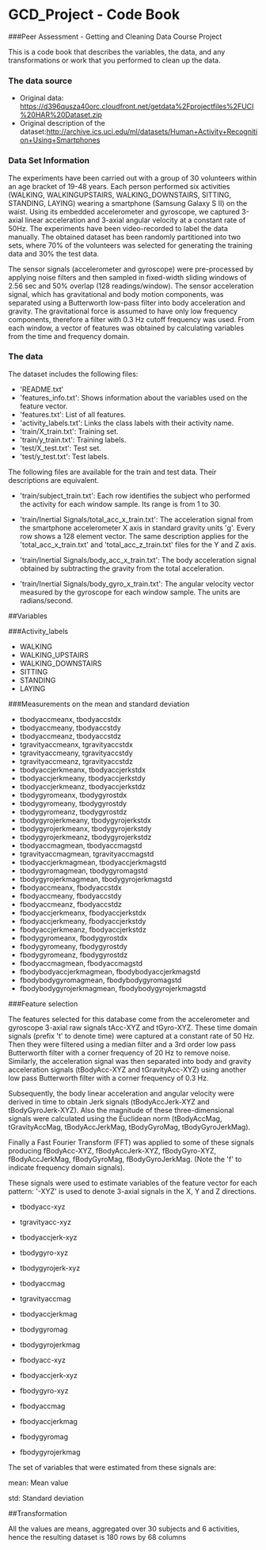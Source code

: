 GCD_Project - Code Book
===========

###Peer Assessment  - Getting and Cleaning Data Course Project

This is a code book that describes the variables, the data, and any transformations or work that you performed to clean up the data.

### The data source

-  Original data: https://d396qusza40orc.cloudfront.net/getdata%2Fprojectfiles%2FUCI%20HAR%20Dataset.zip
-	Original description of the dataset:http://archive.ics.uci.edu/ml/datasets/Human+Activity+Recognition+Using+Smartphones

### Data Set Information

The experiments have been carried out with a group of 30 volunteers within an age bracket of 19-48 years. Each person performed six activities (WALKING, WALKINGUPSTAIRS, WALKING_DOWNSTAIRS, SITTING, STANDING, LAYING) wearing a smartphone (Samsung Galaxy S II) on the waist. Using its embedded accelerometer and gyroscope, we captured 3-axial linear acceleration and 3-axial angular velocity at a constant rate of 50Hz. The experiments have been video-recorded to label the data manually. The obtained dataset has been randomly partitioned into two sets, where 70% of the volunteers was selected for generating the training data and 30% the test data.

The sensor signals (accelerometer and gyroscope) were pre-processed by applying noise filters and then sampled in fixed-width sliding windows of 2.56 sec and 50% overlap (128 readings/window). The sensor acceleration signal, which has gravitational and body motion components, was separated using a Butterworth low-pass filter into body acceleration and gravity. The gravitational force is assumed to have only low frequency components, therefore a filter with 0.3 Hz cutoff frequency was used. From each window, a vector of features was obtained by calculating variables from the time and frequency domain.

### The data

The dataset includes the following files:

-	'README.txt'
-	'features_info.txt': Shows information about the variables used on the feature vector.
-	'features.txt': List of all features.
-	'activity_labels.txt': Links the class labels with their activity name.
-	'train/X_train.txt': Training set.
-	'train/y_train.txt': Training labels.
-	'test/X_test.txt': Test set.
-	'test/y_test.txt': Test labels.

The following files are available for the train and test data. Their descriptions are equivalent.

-	'train/subject_train.txt': Each row identifies the subject who performed the activity for each window sample. Its range is from 1 to 30.

-	'train/Inertial Signals/total_acc_x_train.txt': The acceleration signal from the smartphone accelerometer X axis in standard gravity units 'g'. Every row shows a 128 element vector. The same description applies for the 'total_acc_x_train.txt' and 'total_acc_z_train.txt' files for the Y and Z axis.

-	'train/Inertial Signals/body_acc_x_train.txt': The body acceleration signal obtained by subtracting the gravity from the total acceleration.

-	'train/Inertial Signals/body_gyro_x_train.txt': The angular velocity vector measured by the gyroscope for each window sample. The units are radians/second.


##Variables

###Activity_labels

-   WALKING
-	 WALKING_UPSTAIRS
-	 WALKING_DOWNSTAIRS
-	 SITTING
-	 STANDING
-	 LAYING

###Measurements on the mean and standard deviation

-  tbodyaccmeanx, tbodyaccstdx
-	tbodyaccmeany, tbodyaccstdy
-	tbodyaccmeanz, tbodyaccstdz
-	tgravityaccmeanx, tgravityaccstdx
-	tgravityaccmeany, tgravityaccstdy
-	tgravityaccmeanz, tgravityaccstdz
-	tbodyaccjerkmeanx, tbodyaccjerkstdx
-	tbodyaccjerkmeany, tbodyaccjerkstdy
-	tbodyaccjerkmeanz, tbodyaccjerkstdz
-	tbodygyromeanx, tbodygyrostdx
-	tbodygyromeany, tbodygyrostdy
-	tbodygyromeanz, tbodygyrostdz
-	tbodygyrojerkmeany, tbodygyrojerkstdx
-	tbodygyrojerkmeanx, tbodygyrojerkstdy
-	tbodygyrojerkmeanz, tbodygyrojerkstdz
-	tbodyaccmagmean, tbodyaccmagstd
-	tgravityaccmagmean, tgravityaccmagstd
-	tbodyaccjerkmagmean, tbodyaccjerkmagstd
-	tbodygyromagmean, tbodygyromagstd
-	tbodygyrojerkmagmean, tbodygyrojerkmagstd
-	fbodyaccmeanx, fbodyaccstdx
-	fbodyaccmeany, fbodyaccstdy
-	fbodyaccmeanz, fbodyaccstdz
-	fbodyaccjerkmeanx, fbodyaccjerkstdx
-	fbodyaccjerkmeany, fbodyaccjerkstdy
-	fbodyaccjerkmeanz, fbodyaccjerkstdz
-	fbodygyromeanx, fbodygyrostdx
-	fbodygyromeany, fbodygyrostdy
-	fbodygyromeanz, fbodygyrostdz
-	fbodyaccmagmean, fbodyaccmagstd
-	fbodybodyaccjerkmagmean, fbodybodyaccjerkmagstd
-	fbodybodygyromagmean, fbodybodygyromagstd
-	fbodybodygyrojerkmagmean, fbodybodygyrojerkmagstd
 
###Feature selection

The features selected for this database come from the accelerometer and gyroscope 3-axial raw signals tAcc-XYZ and tGyro-XYZ. These time domain signals (prefix 't' to denote time) were captured at a constant rate of 50 Hz. Then they were filtered using a median filter and a 3rd order low pass Butterworth filter with a corner frequency of 20 Hz to remove noise. Similarly, the acceleration signal was then separated into body and gravity acceleration signals (tBodyAcc-XYZ and tGravityAcc-XYZ) using another low pass Butterworth filter with a corner frequency of 0.3 Hz.

Subsequently, the body linear acceleration and angular velocity were derived in time to obtain Jerk signals (tBodyAccJerk-XYZ and tBodyGyroJerk-XYZ). Also the magnitude of these three-dimensional signals were calculated using the Euclidean norm (tBodyAccMag, tGravityAccMag, tBodyAccJerkMag, tBodyGyroMag, tBodyGyroJerkMag).

Finally a Fast Fourier Transform (FFT) was applied to some of these signals producing fBodyAcc-XYZ, fBodyAccJerk-XYZ, fBodyGyro-XYZ, fBodyAccJerkMag, fBodyGyroMag, fBodyGyroJerkMag. (Note the 'f' to indicate frequency domain signals).

These signals were used to estimate variables of the feature vector for each pattern:
'-XYZ' is used to denote 3-axial signals in the X, Y and Z directions.

-  tbodyacc-xyz

-	tgravityacc-xyz

-	tbodyaccjerk-xyz

-	tbodygyro-xyz

-	tbodygyrojerk-xyz

-	tbodyaccmag

-	tgravityaccmag

-	tbodyaccjerkmag

-	tbodygyromag

-	tbodygyrojerkmag

-	fbodyacc-xyz

-	fbodyaccjerk-xyz

-	fbodygyro-xyz

-	fbodyaccmag

-	fbodyaccjerkmag

-	fbodygyromag

-	fbodygyrojerkmag


The set of variables that were estimated from these signals are:

mean: Mean value

std: Standard deviation


##Transformation

All the values are means, aggregated over 30 subjects and 6 activities, hence the resulting dataset is 180 rows by 68 columns
